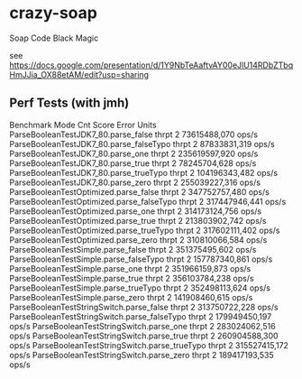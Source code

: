 # crazy-soap

Soap Code Black Magic

see https://docs.google.com/presentation/d/1Y9NbTeAaftvAY00eJlU14RDbZTbqHmJJia_OX88etAM/edit?usp=sharing

## Perf Tests (with jmh)

Benchmark                                      Mode  Cnt          Score   Error  Units
ParseBooleanTestJDK7_80.parse_false           thrpt    2   73615488,070          ops/s
ParseBooleanTestJDK7_80.parse_falseTypo       thrpt    2   87833831,319          ops/s
ParseBooleanTestJDK7_80.parse_one             thrpt    2  235619597,920          ops/s
ParseBooleanTestJDK7_80.parse_true            thrpt    2   78245704,628          ops/s
ParseBooleanTestJDK7_80.parse_trueTypo        thrpt    2  104196343,482          ops/s
ParseBooleanTestJDK7_80.parse_zero            thrpt    2  255039227,316          ops/s
ParseBooleanTestOptimized.parse_false         thrpt    2  347752757,480          ops/s
ParseBooleanTestOptimized.parse_falseTypo     thrpt    2  317447946,441          ops/s
ParseBooleanTestOptimized.parse_one           thrpt    2  314173124,756          ops/s
ParseBooleanTestOptimized.parse_true          thrpt    2  213803902,742          ops/s
ParseBooleanTestOptimized.parse_trueTypo      thrpt    2  317602111,402          ops/s
ParseBooleanTestOptimized.parse_zero          thrpt    2  310810066,584          ops/s
ParseBooleanTestSimple.parse_false            thrpt    2  351375495,602          ops/s
ParseBooleanTestSimple.parse_falseTypo        thrpt    2  157787340,861          ops/s
ParseBooleanTestSimple.parse_one              thrpt    2  351966159,873          ops/s
ParseBooleanTestSimple.parse_true             thrpt    2  356103784,238          ops/s
ParseBooleanTestSimple.parse_trueTypo         thrpt    2  352498113,624          ops/s
ParseBooleanTestSimple.parse_zero             thrpt    2  141908460,615          ops/s
ParseBooleanTestStringSwitch.parse_false      thrpt    2  313750722,228          ops/s
ParseBooleanTestStringSwitch.parse_falseTypo  thrpt    2  179949450,197          ops/s
ParseBooleanTestStringSwitch.parse_one        thrpt    2  283024062,516          ops/s
ParseBooleanTestStringSwitch.parse_true       thrpt    2  260904588,300          ops/s
ParseBooleanTestStringSwitch.parse_trueTypo   thrpt    2  315527415,172          ops/s
ParseBooleanTestStringSwitch.parse_zero       thrpt    2  189417193,535          ops/s

